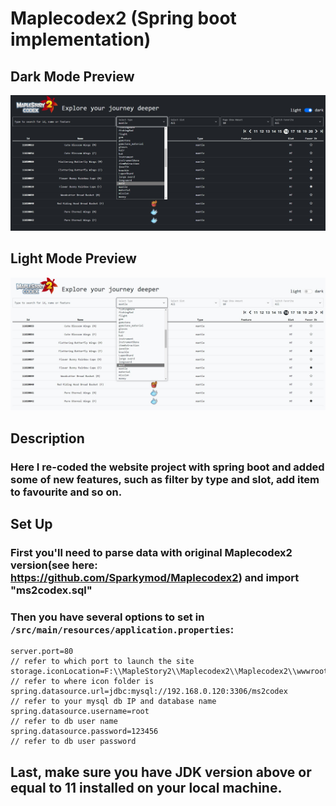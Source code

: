 # Maplecodex2 (Spring boot implementation)
## Dark Mode Preview
![dark-mode](/dark.jpg)

## Light Mode Preview
![light-mode](/light.jpg)

## Description
### Here I re-coded the website project with spring boot and added some of new features, such as filter by type and slot, add item to favourite and so on. 
## Set Up
### First you'll need to parse data with original Maplecodex2 version(see here: https://github.com/Sparkymod/Maplecodex2) and import "ms2codex.sql"  
### Then you have several options to set in `/src/main/resources/application.properties`: 
```
server.port=80                                                            // refer to which port to launch the site
storage.iconLocation=F:\\MapleStory2\\Maplecodex2\\Maplecodex2\\wwwroot   // refer to where icon folder is
spring.datasource.url=jdbc:mysql://192.168.0.120:3306/ms2codex            // refer to your mysql db IP and database name
spring.datasource.username=root                                           // refer to db user name
spring.datasource.password=123456                                         // refer to db user password
```
## Last, make sure you have JDK version above or equal to 11 installed on your local machine.